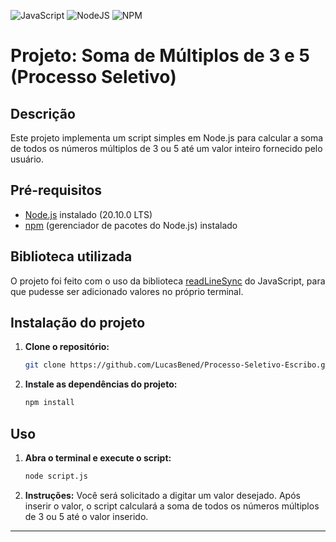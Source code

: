 ![JavaScript](https://img.shields.io/badge/javascript-%23323330.svg?style=for-the-badge&logo=javascript&logoColor=%23F7DF1E)
![NodeJS](https://img.shields.io/badge/node.js-6DA55F?style=for-the-badge&logo=node.js&logoColor=white)
![NPM](https://img.shields.io/badge/NPM-%23CB3837.svg?style=for-the-badge&logo=npm&logoColor=white)
# Projeto: Soma de Múltiplos de 3 e 5 (Processo Seletivo)

## Descrição
Este projeto implementa um script simples em Node.js para calcular a soma de todos os números múltiplos de 3 ou 5 até um valor inteiro fornecido pelo usuário.

## Pré-requisitos
- [Node.js](https://nodejs.org/en) instalado (20.10.0 LTS)
- [npm](https://www.npmjs.com) (gerenciador de pacotes do Node.js) instalado

## Biblioteca utilizada

O projeto foi feito com o uso da biblioteca [readLineSync](https://github.com/anseki/readline-sync) do JavaScript, para que pudesse ser adicionado valores no próprio terminal.

## Instalação do projeto
1. **Clone o repositório:**
    ```bash
    git clone https://github.com/LucasBened/Processo-Seletivo-Escribo.git
    ```

3. **Instale as dependências do projeto:**
    ```bash
    npm install
    ```

## Uso
1. **Abra o terminal e execute o script:**
    ```bash
    node script.js
    ```

2. **Instruções:**
    Você será solicitado a digitar um valor desejado. Após inserir o valor, o script calculará a soma de todos os números múltiplos de 3 ou 5 até o valor inserido.


---
